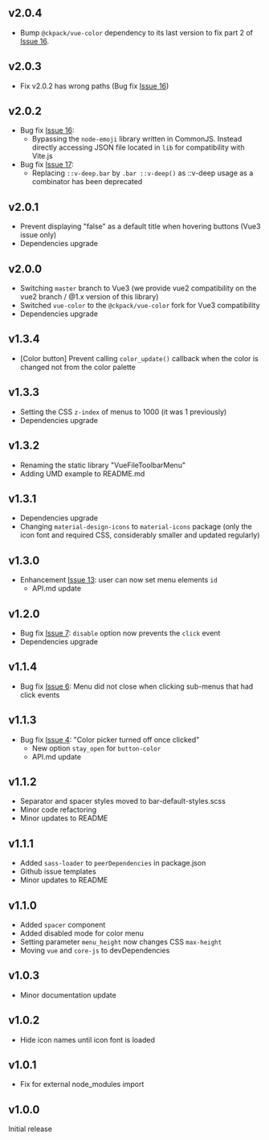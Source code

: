 ## v2.0.4
- Bump `@ckpack/vue-color` dependency to its last version to fix part 2 of [Issue 16](https://github.com/motla/vue-file-toolbar-menu/issues/16).

## v2.0.3
- Fix v2.0.2 has wrong paths (Bug fix [Issue 16](https://github.com/motla/vue-file-toolbar-menu/issues/16))

## v2.0.2

- Bug fix [Issue 16](https://github.com/motla/vue-file-toolbar-menu/issues/16):
    - Bypassing the `node-emoji` library written in CommonJS. Instead directly accessing JSON file located in `lib` for compatibility with Vite.js
- Bug fix [Issue 17](https://github.com/motla/vue-file-toolbar-menu/issues/17):
    - Replacing `::v-deep.bar` by `.bar ::v-deep()` as ::v-deep usage as a combinator has been deprecated

## v2.0.1

- Prevent displaying "false" as a default title when hovering buttons (Vue3 issue only)
- Dependencies upgrade

## v2.0.0

- Switching `master` branch to Vue3 (we provide vue2 compatibility on the vue2 branch / @1.x version of this library)
- Switched `vue-color` to the `@ckpack/vue-color` fork for Vue3 compatibility
- Dependencies upgrade

## v1.3.4

- \[Color button\] Prevent calling `color_update()` callback when the color is changed not from the color palette

## v1.3.3

- Setting the CSS `z-index` of menus to 1000 (it was 1 previously)
- Dependencies upgrade

## v1.3.2

- Renaming the static library "VueFileToolbarMenu"
- Adding UMD example to README.md

## v1.3.1

- Dependencies upgrade
- Changing `material-design-icons` to `material-icons` package (only the icon font and required CSS, considerably smaller and updated regularly)

## v1.3.0

- Enhancement [Issue 13](https://github.com/motla/vue-file-toolbar-menu/issues/13): user can now set menu elements `id`
  - API.md update

## v1.2.0

- Bug fix [Issue 7](https://github.com/motla/vue-file-toolbar-menu/issues/7): `disable` option now prevents the `click` event
- Dependencies upgrade

## v1.1.4

- Bug fix [Issue 6](https://github.com/motla/vue-file-toolbar-menu/issues/6): Menu did not close when clicking sub-menus that had click events

## v1.1.3

- Bug fix [Issue 4](https://github.com/motla/vue-file-toolbar-menu/issues/4): "Color picker turned off once clicked"
  - New option `stay_open` for `button-color`
  - API.md update

## v1.1.2

- Separator and spacer styles moved to bar-default-styles.scss
- Minor code refactoring
- Minor updates to README

## v1.1.1

- Added `sass-loader` to `peerDependencies` in package.json
- Github issue templates
- Minor updates to README

## v1.1.0

- Added `spacer` component
- Added disabled mode for color menu
- Setting parameter `menu_height` now changes CSS `max-height`
- Moving `vue` and `core-js` to devDependencies

## v1.0.3

- Minor documentation update

## v1.0.2

- Hide icon names until icon font is loaded

## v1.0.1

- Fix for external node_modules import

## v1.0.0

Initial release